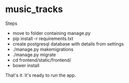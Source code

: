 # music_tracks
Steps
- move to folder containing manage.py
- pip install -r requirements.txt
- create postgresql database with details from settings
- ./manage.py makemigrations
- ./manage.py migrate
- cd frontend/static/frontend/
- bower install

That's it. It's ready to run the app.
